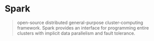 # Spark

>  open-source distributed general-purpose cluster-computing framework. Spark provides an interface for programming entire clusters with implicit data parallelism and fault tolerance.